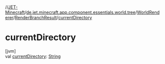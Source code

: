 //[JET-Minecraft](../../../../index.md)/[de.jet.minecraft.app.component.essentials.world.tree](../../index.md)/[WorldRenderer](../index.md)/[RenderBranchResult](index.md)/[currentDirectory](current-directory.md)

# currentDirectory

[jvm]\
val [currentDirectory](current-directory.md): [String](https://kotlinlang.org/api/latest/jvm/stdlib/kotlin/-string/index.html)
